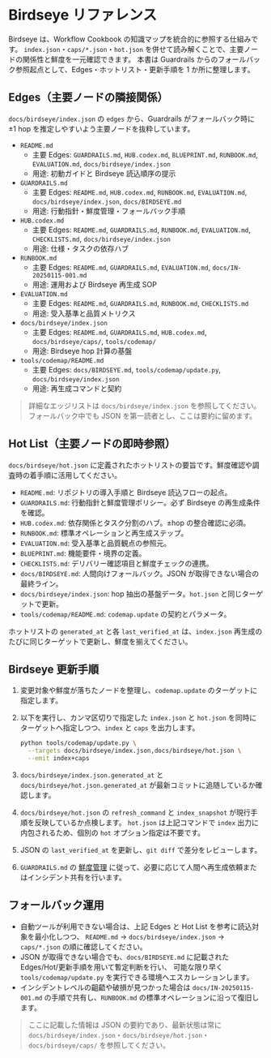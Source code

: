 # Birdseye リファレンス

Birdseye は、Workflow Cookbook の知識マップを統合的に参照する仕組みです。
`index.json`・`caps/*.json`・`hot.json` を併せて読み解くことで、主要ノードの関係性と鮮度を一元確認できます。
本書は Guardrails からのフォールバック参照起点として、Edges・ホットリスト・更新手順を 1 か所に整理します。

## Edges（主要ノードの隣接関係）

`docs/birdseye/index.json` の `edges` から、Guardrails がフォールバック時に ±1 hop を推定しやすいよう主要ノードを抜粋しています。

- `README.md`
  - 主要 Edges: `GUARDRAILS.md`, `HUB.codex.md`, `BLUEPRINT.md`, `RUNBOOK.md`, `EVALUATION.md`, `docs/birdseye/index.json`
  - 用途: 初動ガイドと Birdseye 読込順序の提示
- `GUARDRAILS.md`
  - 主要 Edges: `README.md`, `HUB.codex.md`, `RUNBOOK.md`, `EVALUATION.md`, `docs/birdseye/index.json`, `docs/BIRDSEYE.md`
  - 用途: 行動指針・鮮度管理・フォールバック手順
- `HUB.codex.md`
  - 主要 Edges: `README.md`, `GUARDRAILS.md`, `RUNBOOK.md`, `EVALUATION.md`, `CHECKLISTS.md`, `docs/birdseye/index.json`
  - 用途: 仕様・タスクの依存ハブ
- `RUNBOOK.md`
  - 主要 Edges: `README.md`, `GUARDRAILS.md`, `EVALUATION.md`, `docs/IN-20250115-001.md`
  - 用途: 運用および Birdseye 再生成 SOP
- `EVALUATION.md`
  - 主要 Edges: `README.md`, `GUARDRAILS.md`, `RUNBOOK.md`, `CHECKLISTS.md`
  - 用途: 受入基準と品質メトリクス
- `docs/birdseye/index.json`
  - 主要 Edges: `README.md`, `GUARDRAILS.md`, `HUB.codex.md`, `docs/birdseye/caps/`, `tools/codemap/`
  - 用途: Birdseye hop 計算の基盤
- `tools/codemap/README.md`
  - 主要 Edges: `docs/BIRDSEYE.md`, `tools/codemap/update.py`, `docs/birdseye/index.json`
  - 用途: 再生成コマンドと契約

> 詳細なエッジリストは `docs/birdseye/index.json` を参照してください。フォールバック中でも JSON を第一読者とし、ここは要約に留めます。

## Hot List（主要ノードの即時参照）

`docs/birdseye/hot.json` に定義されたホットリストの要旨です。鮮度確認や調査時の着手順に活用してください。

- `README.md`: リポジトリの導入手順と Birdseye 読込フローの起点。
- `GUARDRAILS.md`: 行動指針と鮮度管理ポリシー。必ず Birdseye の再生成条件を確認。
- `HUB.codex.md`: 依存関係とタスク分割のハブ。±hop の整合確認に必須。
- `RUNBOOK.md`: 標準オペレーションと再生成ステップ。
- `EVALUATION.md`: 受入基準と品質観点の参照元。
- `BLUEPRINT.md`: 機能要件・境界の定義。
- `CHECKLISTS.md`: デリバリー確認項目と鮮度チェックの連携。
- `docs/BIRDSEYE.md`: 人間向けフォールバック。JSON が取得できない場合の最終ライン。
- `docs/birdseye/index.json`: hop 抽出の基盤データ。`hot.json` と同じターゲットで更新。
- `tools/codemap/README.md`: `codemap.update` の契約とパラメータ。

ホットリストの `generated_at` と各 `last_verified_at` は、`index.json` 再生成のたびに同じターゲットで更新し、鮮度を揃えてください。

## Birdseye 更新手順

1. 変更対象や鮮度が落ちたノードを整理し、`codemap.update` のターゲットに指定します。
2. 以下を実行し、カンマ区切りで指定した `index.json` と `hot.json` を同時にターゲットへ指定しつつ、`index` と `caps` を出力します。

   ```bash
   python tools/codemap/update.py \
     --targets docs/birdseye/index.json,docs/birdseye/hot.json \
     --emit index+caps
   ```

3. `docs/birdseye/index.json.generated_at` と `docs/birdseye/hot.json.generated_at` が最新コミットに追随しているか確認します。
4. `docs/birdseye/hot.json` の `refresh_command` と `index_snapshot` が現行手順を反映しているか点検します。
   `hot.json` は上記コマンドで `index` 出力に内包されるため、個別の `hot` オプション指定は不要です。
5. JSON の `last_verified_at` を更新し、`git diff` で差分をレビューします。
6. `GUARDRAILS.md` の [鮮度管理](../GUARDRAILS.md#鮮度管理staleness-handling) に従って、必要に応じて人間へ再生成依頼またはインシデント共有を行います。

## フォールバック運用

- 自動ツールが利用できない場合は、上記 Edges と Hot List を参考に読込対象を最小化しつつ、
  `README.md` → `docs/birdseye/index.json` → `caps/*.json` の順に確認してください。
- JSON が取得できない場合でも、`docs/BIRDSEYE.md` に記載された Edges/Hot/更新手順を用いて暫定判断を行い、
  可能な限り早く `tools/codemap/update.py` を実行できる環境へエスカレーションします。
- インシデントレベルの齟齬や破損が見つかった場合は `docs/IN-20250115-001.md` の手順で共有し、`RUNBOOK.md` の標準オペレーションに沿って復旧します。

> ここに記載した情報は JSON の要約であり、最新状態は常に `docs/birdseye/index.json`・`docs/birdseye/hot.json`・`docs/birdseye/caps/` を参照してください。
